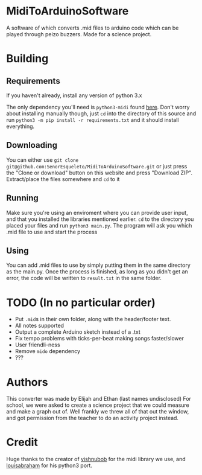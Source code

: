 # MidiToArduinoSoftware
A software of which converts .mid files to arduino code which can be played through peizo buzzers.
Made for a science project.

# Building
## Requirements

If you haven't already, install any version of python 3.x

The only dependency you'll need is `python3-midi` found [here](https://github.com/louisabraham/python3-midi). Don't worry about installing manually though, just `cd` into the directory of this source and run `python3 -m pip install -r requirements.txt` and it should install everything. 
## Downloading
You can either use `git clone git@github.com:SenorEsqueleto/MidiToArduinoSoftware.git` or just press the "Clone or download" button on this website and press "Download ZIP". Extract/place the files somewhere and `cd` to it
## Running
Make sure you're using an enviroment where you can provide user input, and that you installed the libraries mentioned earlier. `cd` to the directory you placed your files and run `python3 main.py`. The program will ask you which .mid file to use and start the process
## Using
You can add .mid files to use by simply putting them in the same directory as the main.py. Once the process is finished, as long as you didn't get an error, the code will be written to `result.txt` in the same folder.

# TODO (In no particular order)
* Put `.mid`s in their own folder, along with the header/footer text.
* All notes supported
* Output a complete Arduino sketch instead of a .txt
* Fix tempo problems with ticks-per-beat making songs faster/slower
* User friendli-ness
* Remove `mido` dependency
* ???

# Authors
This converter was made by Elijah and Ethan (last names undisclosed)
For school, we were asked to create a science project that we could measure and make a graph out of. Well frankly we threw all of that out the window, and got permission from the teacher to do an activity project instead.

# Credit
Huge thanks to the creator of [vishnubob](https://github.com/vishnubob/python-midi) for the midi library we use, and [louisabraham](https://github.com/louisabraham/python3-midi) for his python3 port. 
